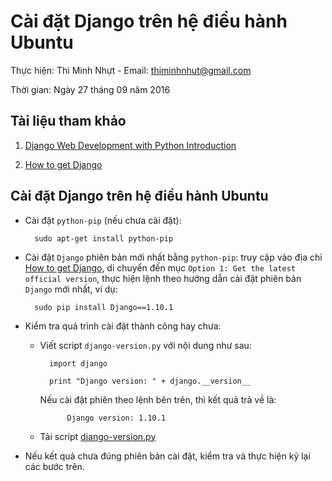 # Cài đặt Django trên hệ điều hành Ubuntu

Thực hiện: Thi Minh Nhựt - Email: thiminhnhut@gmail.com

Thời gian: Ngày 27 tháng 09 năm 2016

## Tài liệu tham khảo

1. [Django Web Development with Python Introduction](https://pythonprogramming.net/django-web-development-with-python-intro/)

2. [How to get Django](https://www.djangoproject.com/download/)

## Cài đặt Django trên hệ điều hành Ubuntu

* Cài đặt `python-pip` (nếu chưa cài đặt):

		sudo apt-get install python-pip
		
* Cài đặt `Django` phiên bản mới nhất bằng `python-pip`: truy cập vào địa chỉ [How to get Django](https://www.djangoproject.com/download/), 
di chuyển đến mục `Option 1: Get the latest official version`, thực hiện lệnh theo hướng dẫn cài đặt phiên bản `Django` mới nhất, ví dụ:

		sudo pip install Django==1.10.1
		
* Kiểm tra quá trình cài đặt thành công hay chưa:

	+ Viết script `django-version.py` với nội dung như sau:
	
			import django
			
			print "Django version: " + django.__version__
			
		Nếu cài đặt phiên theo lệnh bên trên, thì kết quả trả về là:
		
				Django version: 1.10.1

	+ Tải script [django-version.py](https://github.com/h3int2um/django/blob/master/django-tutorials/code-django-tutorials/django-version.py)
	
* Nếu kết quả chưa đúng phiên bản cài đặt, kiểm tra và thực hiện kỹ lại các bước trên.
